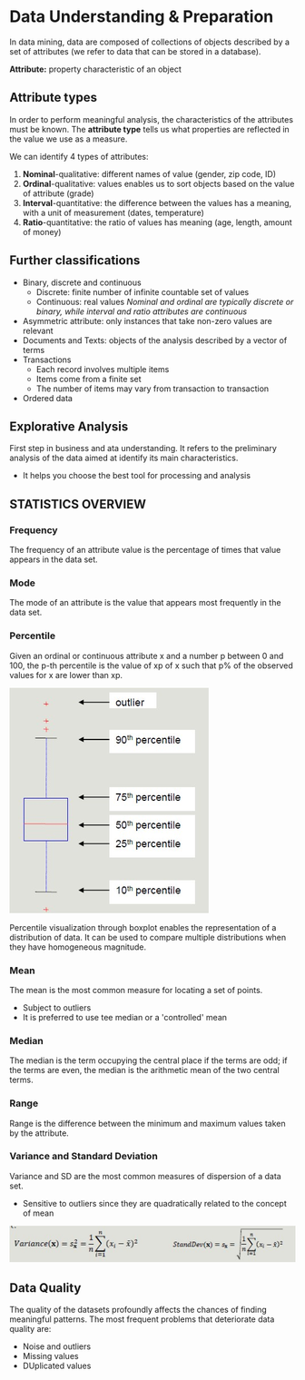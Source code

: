 # Data Understanding & Preparation

In data mining, data are composed of collections of objects described by a set of attributes (we refer to data that can be stored in a database).

**Attribute:** property characteristic of an object

## Attribute types

In order to perform meaningful analysis, the characteristics of the attributes must be known. The **attribute type** tells us what properties are reflected in the value we use as a measure. 

We can identify 4 types of attributes:
1. **Nominal**-qualitative: different names of value (gender, zip code, ID)
2. **Ordinal**-qualitative: values enables us to sort objects based on the value of attribute (grade)
3. **Interval**-quantitative: the difference between the values has a meaning, with a unit of measurement (dates, temperature)
4. **Ratio**-quantitative: the ratio of values has meaning (age, length, amount of money)

## Further classifications

- Binary, discrete and continuous
    - Discrete: finite number of infinite countable set of values
    - Continuous: real values
*Nominal and ordinal are typically discrete or binary, while interval and ratio attributes are continuous*
- Asymmetric attribute: only instances that take non-zero values are relevant
- Documents and Texts: objects of the analysis described by a vector of terms
- Transactions
    - Each record involves multiple items
    - Items come from a finite set
    - The number of items may vary from transaction to transaction
- Ordered data

## Explorative Analysis 
First step in business and ata understanding. It refers to the preliminary analysis of the data aimed at identify its main characteristics. 
- It helps you choose the best tool for processing and analysis 

## STATISTICS OVERVIEW

### Frequency
The frequency of an attribute value is the percentage of times that value appears in the data set.

### Mode
The mode of an attribute is the value that appears most frequently in the data set.

### Percentile
Given an ordinal or continuous attribute x and a  number p between 0 and 100, the p-th percentile is the value of xp of x such that p% of the observed values for x are lower than xp.

![](boxplot.jpg)

Percentile visualization through boxplot enables the representation of a distribution of data. It can be used to compare multiple distributions when they have homogeneous magnitude.

### Mean
The mean is the most common measure for locating a set of points.
- Subject to outliers
- It is preferred to use tee median or a 'controlled' mean 

### Median
The median is the term occupying the central place if the terms are odd; if the terms are even, the median is the arithmetic mean of the two central terms.

### Range
Range is the difference between the minimum and maximum values taken by the attribute.

### Variance and Standard Deviation
Variance and SD are the most common measures of dispersion of a data set.
- Sensitive to outliers since they are quadratically related to the concept of mean

![](var-sd.jpg)

## Data Quality

The quality of the datasets profoundly affects the chances of finding meaningful patterns.
The most frequent problems that deteriorate data quality are:
- Noise and outliers
- Missing values
- DUplicated values

